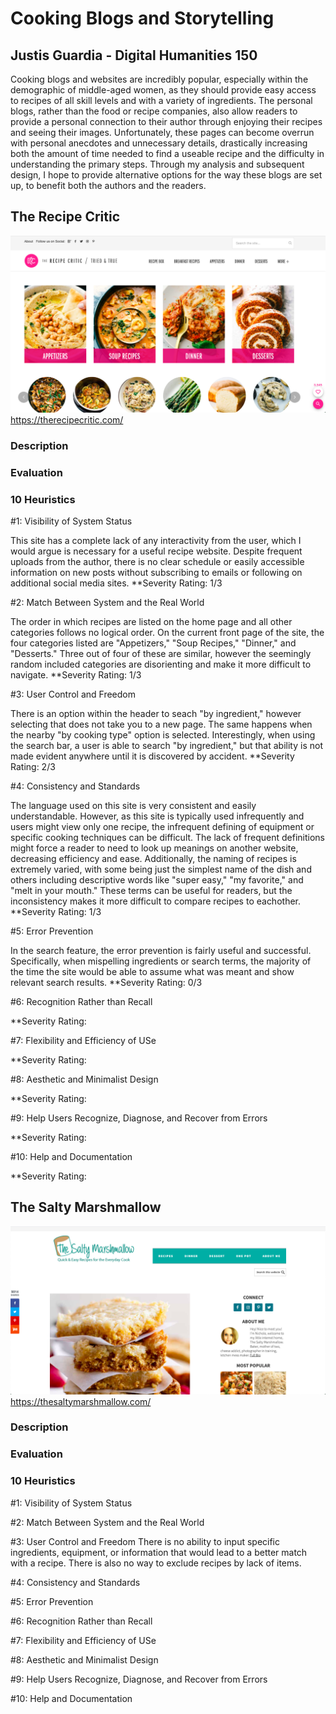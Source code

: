 # Cooking Blogs and Storytelling
## Justis Guardia - Digital Humanities 150
Cooking blogs and websites are incredibly popular, especially within the demographic of middle-aged women, as they should provide easy access to recipes of all skill levels and with a variety of ingredients. The personal blogs, rather than the food or recipe companies, also allow readers to provide a personal connection to their author through enjoying their recipes and seeing their images. Unfortunately, these pages can become overrun with personal anecdotes and unnecessary details, drastically increasing both the amount of time needed to find a useable recipe and the difficulty in understanding the primary steps. Through my analysis and subsequent design, I hope to provide alternative options for the way these blogs are set up, to benefit both the authors and the readers. 

## The Recipe Critic
![The Recipe Critic Homepage](./TRC-screenshot.png)
https://therecipecritic.com/

### Description


### Evaluation


### 10 Heuristics
#1: Visibility of System Status

This site has a complete lack of any interactivity from the user, which I would argue is necessary for a useful recipe website. Despite frequent uploads from the author, there is no clear schedule or easily accessible information on new posts without subscribing to emails or following on additional social media sites.
**Severity Rating: 1/3

#2: Match Between System and the Real World

The order in which recipes are listed on the home page and all other categories follows no logical order. On the current front page of the site, the four categories listed are "Appetizers," "Soup Recipes," "Dinner," and "Desserts." Three out of four of these are similar, however the seemingly random included categories are disorienting and make it more difficult to navigate.
**Severity Rating: 1/3

#3: User Control and Freedom

There is an option within the header to seach "by ingredient," however selecting that does not take you to a new page. The same happens when the nearby "by cooking type" option is selected. Interestingly, when using the search bar, a user is able to search "by ingredient," but that ability is not made evident anywhere until it is discovered by accident.
**Severity Rating: 2/3

#4: Consistency and Standards

The language used on this site is very consistent and easily understandable. However, as this site is typically used infrequently and users might view only one recipe, the infrequent defining of equipment or specific cooking techniques can be difficult. The lack of frequent definitions might force a reader to need to look up meanings on another website, decreasing efficiency and ease. Additionally, the naming of recipes is extremely varied, with some being just the simplest name of the dish and others including descriptive words like "super easy," "my favorite," and "melt in your mouth." These terms can be useful for readers, but the inconsistency makes it more difficult to compare recipes to eachother.
**Severity Rating: 1/3

#5: Error Prevention

In the search feature, the error prevention is fairly useful and successful. Specifically, when mispelling ingredients or search terms, the majority of the time the site would be able to assume what was meant and show relevant search results. 
**Severity Rating: 0/3

#6: Recognition Rather than Recall

**Severity Rating: 

#7: Flexibility and Efficiency of USe

**Severity Rating: 

#8: Aesthetic and Minimalist Design

**Severity Rating: 

#9: Help Users Recognize, Diagnose, and Recover from Errors

**Severity Rating: 

#10: Help and Documentation

**Severity Rating: 



## The Salty Marshmallow
![The Salty Marshmallow Homepage](./TSM-screenshot.png)
https://thesaltymarshmallow.com/

### Description


### Evaluation


### 10 Heuristics
#1: Visibility of System Status


#2: Match Between System and the Real World

#3: User Control and Freedom
There is no ability to input specific ingredients, equipment, or information that would lead to a better match with a recipe. There is also no way to exclude recipes by lack of items.

#4: Consistency and Standards

#5: Error Prevention

#6: Recognition Rather than Recall

#7: Flexibility and Efficiency of USe

#8: Aesthetic and Minimalist Design

#9: Help Users Recognize, Diagnose, and Recover from Errors

#10: Help and Documentation
